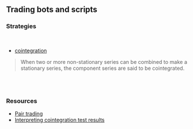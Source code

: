 ## Trading bots and scripts



### Strategies

<br>

* [cointegration](cointegration/)

> When two or more non-stationary series can be combined to make a stationary series, the component series are said to be cointegrated. 

<br>


<br>

### Resources

* [Pair trading](https://robotwealth.com/practical-pairs-trading/)
* [Interpreting cointegration test results](https://www.aptech.com/blog/how-to-interpret-cointegration-test-results/)

